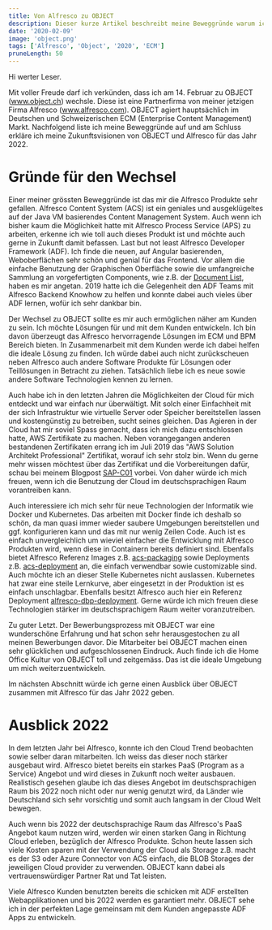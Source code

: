```yaml
---
title: Von Alfresco zu OBJECT
description: Dieser kurze Artikel beschreibt meine Beweggründe warum ich nach OBJECT gewechselt bin 
date: '2020-02-09'
image: 'object.png'
tags: ['Alfresco', 'Object', '2020', 'ECM']
pruneLength: 50
---
```


Hi werter Leser.

Mit voller Freude darf ich verkünden, dass ich am 14. Februar zu OBJECT (www.object.ch) wechsle. Diese ist eine Partnerfirma von meiner jetzigen Firma Alfresco (www.alfresco.com). OBJECT agiert hauptsächlich im Deutschen und Schweizerischen ECM (Enterprise Content Management) Markt. Nachfolgend liste ich meine Beweggründe auf und am Schluss erkläre ich meine Zukunftsvisionen von OBJECT und Alfresco für das Jahr 2022.

# Gründe für den Wechsel
Einer meiner grössten Beweggründe ist das mir die Alfresco Produkte sehr gefallen. Alfresco Content System (ACS) ist ein geniales und ausgeklügeltes auf der Java VM basierendes Content Management System. Auch wenn ich bisher kaum die Möglichkeit hatte mit Alfresco Process Service (APS) zu arbeiten, erkenne ich wie toll auch dieses Produkt ist und möchte auch gerne in Zukunft damit befassen. Last but not least Alfresco Developer Framework (ADF). Ich finde die neuen, auf Angular basierenden, Weboberflächen sehr schön und genial für das Frontend. Vor allem die einfache Benutzung der Graphischen Oberfläche sowie die umfangreiche Sammlung an vorgefertigten Components, wie z.B. der [Document List](https://www.alfresco.com/abn/adf/docs/content-services/components/document-list.component), haben es mir angetan. 2019 hatte ich die Gelegenheit den ADF Teams mit Alfresco Backend Knowhow zu helfen und konnte dabei auch vieles über ADF lernen, wofür ich sehr dankbar bin.

Der Wechsel zu OBJECT sollte es mir auch ermöglichen näher am Kunden zu sein. Ich möchte Lösungen für und mit dem Kunden entwickeln. Ich bin davon überzeugt das Alfresco hervorragende Lösungen im ECM und BPM Bereich bieten. In Zusammenarbeit mit dem Kunden werde ich dabei helfen die ideale Lösung zu finden. Ich würde dabei auch nicht zurückscheuen neben Alfresco auch andere Software Produkte für Lösungen oder Teillösungen in Betracht zu ziehen. Tatsächlich liebe ich es neue sowie andere Software Technologien kennen zu lernen.

Auch habe ich in den letzten Jahren die Möglichkeiten der Cloud für mich entdeckt und war einfach nur überwältigt. Mit solch einer Einfachheit mit der sich Infrastruktur wie virtuelle Server oder Speicher bereitstellen lassen und kostengünstig zu betreiben, sucht seines gleichen. Das Agieren in der Cloud hat mir soviel Spass gemacht, dass ich mich dazu entschlossen hatte, AWS Zertifikate zu machen. Neben vorangegangen anderen bestandenen Zertifikaten errang ich im Juli 2019 das "AWS Solution Architekt Professional" Zertifikat, worauf ich sehr stolz bin. Wenn du gerne mehr wissen möchtest über das Zertifikat und die Vorbereitungen dafür, schau bei meinem Blogpost [SAP-C01](https://martinmueller.dev/aws-architect-professional-2019-preparation) vorbei. Von daher würde ich mich freuen, wenn ich die Benutzung der Cloud im deutschsprachigen Raum vorantreiben kann.

Auch interessiere ich mich sehr für neue Technologien der Informatik wie Docker und Kubernetes. Das arbeiten mit Docker finde ich deshalb so schön, da man quasi immer wieder saubere Umgebungen bereitstellen und ggf. konfigurieren kann und das mit nur wenig Zeilen Code. Auch ist es einfach unvergleichlich um wieviel einfacher die Entwicklung mit Alfresco Produkten wird, wenn diese in Containern bereits definiert sind. Ebenfalls bietet Alfresco Referenz Images z.B. [acs-packaging](https://github.com/Alfresco/acs-packaging/blob/master/docker-alfresco/Dockerfile) sowie Deployments z.B. [acs-deployment](https://github.com/Alfresco/acs-deployment/blob/master/docker-compose/docker-compose.yml) an, die einfach verwendbar sowie customizable sind. Auch möchte ich an dieser Stelle Kubernetes nicht auslassen. Kubernetes hat zwar eine steile Lernkurve, aber eingesetzt in der Produktion ist es einfach unschlagbar. Ebenfalls besitzt Alfresco auch hier ein Referenz Deployment [alfresco-dbp-deployment](https://github.com/Alfresco/alfresco-dbp-deployment). Gerne würde ich mich freuen diese Technologien stärker im deutschsprachigem Raum weiter voranzutreiben.

Zu guter Letzt. Der Bewerbungsprozess mit OBJECT war eine wunderschöne Erfahrung und hat schon sehr herausgestochen zu all meinen Bewerbungen davor. Die Mitarbeiter bei OBJECT machen einen sehr glücklichen und aufgeschlossenen Eindruck. Auch finde ich die Home Office Kultur von OBJECT toll und zeitgemäss. Das ist die ideale Umgebung um mich weiterzuentwickeln.

Im nächsten Abschnitt würde ich gerne einen Ausblick über OBJECT zusammen mit Alfresco für das Jahr 2022 geben.

# Ausblick 2022

In dem letzten Jahr bei Alfresco, konnte ich den Cloud Trend beobachten sowie selber daran mitarbeiten. Ich weiss das dieser noch stärker ausgebaut wird. Alfresco bietet bereits ein starkes PaaS (Program as a Service) Angebot und wird dieses in Zukunft noch weiter ausbauen. Realistisch gesehen glaube ich das dieses Angebot im deutschsprachigen Raum bis 2022 noch nicht oder nur wenig genutzt wird, da Länder wie Deutschland sich sehr vorsichtig und somit auch langsam in der Cloud Welt bewegen.

Auch wenn bis 2022 der deutschsprachige Raum das Alfresco's PaaS Angebot kaum nutzen wird, werden wir einen starken Gang in Richtung Cloud erleben, bezüglich der Alfresco Produkte. Schon heute lassen sich viele Kosten sparen mit der Verwendung der Cloud als Storage z.B. macht es der S3 oder Azure Connector von ACS einfach, die BLOB Storages der jeweiligen Cloud provider zu verwenden. OBJECT kann dabei als vertrauenswürdiger Partner Rat und Tat leisten.

Viele Alfresco Kunden benutzten bereits die schicken mit ADF erstellten Webapplikationen und bis 2022 werden es garantiert mehr. OBJECT sehe ich in der perfekten Lage gemeinsam mit dem Kunden angepasste ADF Apps zu entwickeln.
